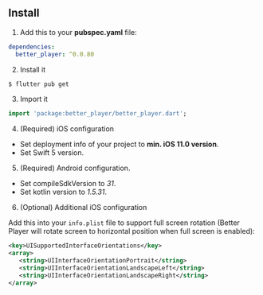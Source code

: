 ## Install

1. Add this to your **pubspec.yaml** file:

```yaml
dependencies:
  better_player: ^0.0.80
```

2. Install it

```bash
$ flutter pub get
```

3. Import it

```dart
import 'package:better_player/better_player.dart';
```

4. (Required) iOS configuration

* Set deployment info of your project to **min. iOS 11.0 version**.
* Set Swift 5 version.

5. (Required) Android configuration.
* Set compileSdkVersion to *31*.
* Set kotlin version to *1.5.31*.

6. (Optional) Additional iOS configuration

Add this into your `info.plist` file to support full screen rotation (Better Player will rotate screen to horizontal position when full screen is enabled):

```xml
<key>UISupportedInterfaceOrientations</key>
<array>
   <string>UIInterfaceOrientationPortrait</string>
   <string>UIInterfaceOrientationLandscapeLeft</string>
   <string>UIInterfaceOrientationLandscapeRight</string>
</array>
```

